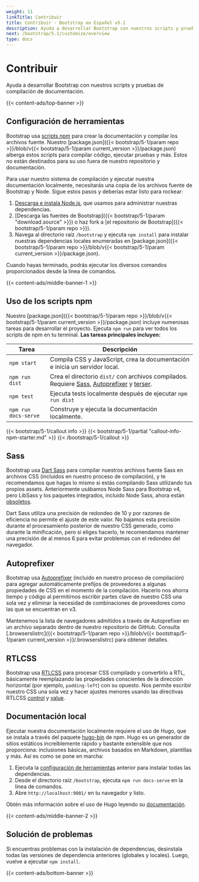 ```yaml
---
weight: 11
linkTitle: Contribuir
title: Contribuir · Bootstrap en Español v5.1
description: Ayuda a desarrollar Bootstrap con nuestros scripts y pruebas de compilación de documentación.
next: /bootstrap/5.1/customize/overview
type: docs
---
```


# Contribuir

Ayuda a desarrollar Bootstrap con nuestros scripts y pruebas de compilación de documentación.

{{< content-ads/top-banner >}}

## Configuración de herramientas

Bootstrap usa [scripts npm](https://docs.npmjs.com/misc/scripts/) para crear la documentación y compilar los archivos fuente. Nuestro [package.json]({{< bootstrap/5-1/param repo >}}/blob/v{{< bootstrap/5-1/param current_version >}}/package.json) alberga estos scripts para compilar código, ejecutar pruebas y más. Estos no están destinados para su uso fuera de nuestro repositorio y documentación.

Para usar nuestro sistema de compilación y ejecutar nuestra documentación localmente, necesitarás una copia de los archivos fuente de Bootstrap y Node. Sigue estos pasos y deberías estar listo para rockear:

1. [Descarga e instala Node.js](https://nodejs.org/en/download/), que usamos para administrar nuestras dependencias.
2. [Descarga las fuentes de Bootstrap]({{< bootstrap/5-1/param "download.source" >}}) o haz fork a [el repositorio de Bootstrap]({{< bootstrap/5-1/param repo >}}).
3. Navega al directorio raíz `/bootstrap` y ejecuta `npm install` para instalar nuestras dependencias locales enumeradas en [package.json]({{< bootstrap/5-1/param repo >}}/blob/v{{< bootstrap/5-1/param current_version >}}/package.json).

Cuando hayas terminado, podrás ejecutar los diversos comandos proporcionados desde la línea de comandos.

{{< content-ads/middle-banner-1 >}}

## Uso de los scripts npm

Nuestro [package.json]({{< bootstrap/5-1/param repo >}}/blob/v{{< bootstrap/5-1/param current_version >}}/package.json) incluye numerosas tareas para desarrollar el proyecto. Ejecuta `npm run` para ver todos los scripts de npm en tu terminal. **Las tareas principales incluyen:**

<table class="table">
  <thead>
    <tr>
      <th>Tarea</th>
      <th>Descripción</th>
    </tr>
  </thead>
  <tbody>
    <tr>
      <td>
        <code>npm start</code>
      </td>
      <td>
        Compila CSS y JavaScript, crea la documentación e inicia un servidor local.
      </td>
    </tr>
    <tr>
      <td>
        <code>npm run dist</code>
      </td>
      <td>
        Crea el directorio <code>dist/</code> con archivos compilados. Requiere <a href="https://sass-lang.com/">Sass</a>, <a href="https://github.com/postcss/autoprefixer">Autoprefixer</a> y <a href="https://github.com/terser/terser">terser</a>.
      </td>
    </tr>
    <tr>
      <td>
        <code>npm test</code>
      </td>
      <td>
        Ejecuta tests localmente después de ejecutar <code>npm run dist</code>
      </td>
    </tr>
    <tr>
      <td>
        <code>npm run docs-serve</code>
      </td>
      <td>
        Construye y ejecuta la documentación localmente.
      </td>
    </tr>
  </tbody>
</table>

{{< bootstrap/5-1/callout info >}}
{{< bootstrap/5-1/partial "callout-info-npm-starter.md" >}}
{{< /bootstrap/5-1/callout >}}

## Sass

Bootstrap usa [Dart Sass](https://sass-lang.com/dart-sass) para compilar nuestros archivos fuente Sass en archivos CSS (incluidos en nuestro proceso de compilación), y te recomendamos que hagas lo mismo si estás compilando Sass utilizando tus propios assets. Anteriormente usábamos Node Sass para Bootstrap v4, pero LibSass y los paquetes integrados, incluido Node Sass, ahora están [obsoletos](https://sass-lang.com/blog/libsass-is-deprecated).

Dart Sass utiliza una precisión de redondeo de 10 y por razones de eficiencia no permite el ajuste de este valor. No bajamos esta precisión durante el procesamiento posterior de nuestro CSS generado, como durante la minificación, pero si eliges hacerlo, te recomendamos mantener una precisión de al menos 6 para evitar problemas con el redondeo del navegador.

## Autoprefixer

Bootstrap usa [Autoprefixer][autoprefixer] (incluido en nuestro proceso de compilación) para agregar automáticamente prefijos de proveedores a algunas propiedades de CSS en el momento de la compilación. Hacerlo nos ahorra tiempo y código al permitirnos escribir partes clave de nuestro CSS una sola vez y eliminar la necesidad de combinaciones de proveedores como las que se encuentran en v3.

Mantenemos la lista de navegadores admitidos a través de Autoprefixer en un archivo separado dentro de nuestro repositorio de GitHub. Consulta [.browserslistrc]({{< bootstrap/5-1/param repo >}}/blob/v{{< bootstrap/5-1/param current_version >}}/.browserslistrc) para obtener detalles.

## RTLCSS

Bootstrap usa [RTLCSS](https://rtlcss.com/) para procesar CSS compilado y convertirlo a RTL, básicamente reemplazando las propiedades conscientes de la dirección horizontal (por ejemplo, `padding-left`) con su opuesto. Nos permite escribir nuestro CSS una sola vez y hacer ajustes menores usando las directivas RTLCSS [control](https://rtlcss.com/learn/usage-guide/control-directives/) y [value](https://rtlcss.com/learn/usage-guide/value-directives/).

## Documentación local

Ejecutar nuestra documentación localmente requiere el uso de Hugo, que se instala a través del paquete [hugo-bin](https://www.npmjs.com/package/hugo-bin) de npm. Hugo es un generador de sitios estáticos increíblemente rápido y bastante extensible que nos proporciona: inclusiones básicas, archivos basados en Markdown, plantillas y más. Así es como se pone en marcha:

1. Ejecuta la [configuración de herramientas](#tooling-setup) anterior para instalar todas las dependencias.
2. Desde el directorio raíz `/bootstrap`, ejecuta `npm run docs-serve` en la línea de comandos.
3. Abre `http://localhost:9001/` en tu navegador y listo.

Obtén más información sobre el uso de Hugo leyendo su [documentación](https://gohugo.io/documentation/).

{{< content-ads/middle-banner-2 >}}

## Solución de problemas

Si encuentras problemas con la instalación de dependencias, desinstala todas las versiones de dependencia anteriores (globales y locales). Luego, vuelve a ejecutar `npm install`.

[autoprefixer]: https://github.com/postcss/autoprefixer

{{< content-ads/bottom-banner >}}